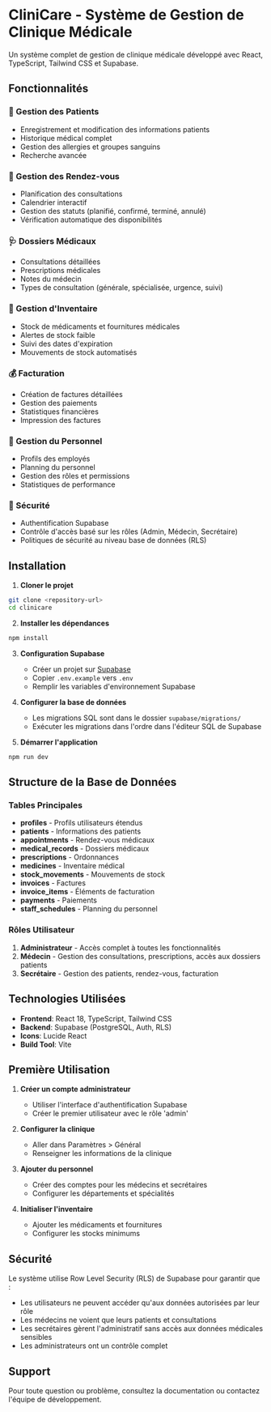 # CliniCare - Système de Gestion de Clinique Médicale

Un système complet de gestion de clinique médicale développé avec React, TypeScript, Tailwind CSS et Supabase.

## Fonctionnalités

### 🏥 Gestion des Patients
- Enregistrement et modification des informations patients
- Historique médical complet
- Gestion des allergies et groupes sanguins
- Recherche avancée

### 📅 Gestion des Rendez-vous
- Planification des consultations
- Calendrier interactif
- Gestion des statuts (planifié, confirmé, terminé, annulé)
- Vérification automatique des disponibilités

### 🩺 Dossiers Médicaux
- Consultations détaillées
- Prescriptions médicales
- Notes du médecin
- Types de consultation (générale, spécialisée, urgence, suivi)

### 💊 Gestion d'Inventaire
- Stock de médicaments et fournitures médicales
- Alertes de stock faible
- Suivi des dates d'expiration
- Mouvements de stock automatisés

### 💰 Facturation
- Création de factures détaillées
- Gestion des paiements
- Statistiques financières
- Impression des factures

### 👥 Gestion du Personnel
- Profils des employés
- Planning du personnel
- Gestion des rôles et permissions
- Statistiques de performance

### 🔐 Sécurité
- Authentification Supabase
- Contrôle d'accès basé sur les rôles (Admin, Médecin, Secrétaire)
- Politiques de sécurité au niveau base de données (RLS)

## Installation

1. **Cloner le projet**
```bash
git clone <repository-url>
cd clinicare
```

2. **Installer les dépendances**
```bash
npm install
```

3. **Configuration Supabase**
   - Créer un projet sur [Supabase](https://supabase.com)
   - Copier `.env.example` vers `.env`
   - Remplir les variables d'environnement Supabase

4. **Configurer la base de données**
   - Les migrations SQL sont dans le dossier `supabase/migrations/`
   - Exécuter les migrations dans l'ordre dans l'éditeur SQL de Supabase

5. **Démarrer l'application**
```bash
npm run dev
```

## Structure de la Base de Données

### Tables Principales

- **profiles** - Profils utilisateurs étendus
- **patients** - Informations des patients
- **appointments** - Rendez-vous médicaux
- **medical_records** - Dossiers médicaux
- **prescriptions** - Ordonnances
- **medicines** - Inventaire médical
- **stock_movements** - Mouvements de stock
- **invoices** - Factures
- **invoice_items** - Éléments de facturation
- **payments** - Paiements
- **staff_schedules** - Planning du personnel

### Rôles Utilisateur

1. **Administrateur** - Accès complet à toutes les fonctionnalités
2. **Médecin** - Gestion des consultations, prescriptions, accès aux dossiers patients
3. **Secrétaire** - Gestion des patients, rendez-vous, facturation

## Technologies Utilisées

- **Frontend**: React 18, TypeScript, Tailwind CSS
- **Backend**: Supabase (PostgreSQL, Auth, RLS)
- **Icons**: Lucide React
- **Build Tool**: Vite

## Première Utilisation

1. **Créer un compte administrateur**
   - Utiliser l'interface d'authentification Supabase
   - Créer le premier utilisateur avec le rôle 'admin'

2. **Configurer la clinique**
   - Aller dans Paramètres > Général
   - Renseigner les informations de la clinique

3. **Ajouter du personnel**
   - Créer des comptes pour les médecins et secrétaires
   - Configurer les départements et spécialités

4. **Initialiser l'inventaire**
   - Ajouter les médicaments et fournitures
   - Configurer les stocks minimums

## Sécurité

Le système utilise Row Level Security (RLS) de Supabase pour garantir que :
- Les utilisateurs ne peuvent accéder qu'aux données autorisées par leur rôle
- Les médecins ne voient que leurs patients et consultations
- Les secrétaires gèrent l'administratif sans accès aux données médicales sensibles
- Les administrateurs ont un contrôle complet

## Support

Pour toute question ou problème, consultez la documentation ou contactez l'équipe de développement.